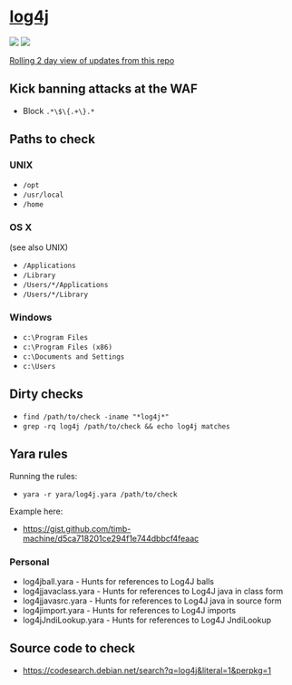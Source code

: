 # [log4j](https://blog.talosintelligence.com/2021/12/apache-log4j-rce-vulnerability.html)

![](https://img.shields.io/badge/last--updated-December%202021%20-green) ![](https://img.shields.io/badge/src-public-orange)

[Rolling 2 day view of updates from this repo](https://github.com/timb-machine/log4j/compare/master@%7B2day%7D...master)

## Kick banning attacks at the WAF

* Block ```.*\$\{.+\}.*```

## Paths to check

### UNIX

* ```/opt```
* ```/usr/local```
* ```/home```

### OS X

(see also UNIX)

* ```/Applications```
* ```/Library```
* ```/Users/*/Applications```
* ```/Users/*/Library```

### Windows

* ```c:\Program Files```
* ```c:\Program Files (x86)```
* ```c:\Documents and Settings```
* ```c:\Users```

## Dirty checks

* ```find /path/to/check -iname "*log4j*"```
* ```grep -rq log4j /path/to/check && echo log4j matches```

## Yara rules

Running the rules:

* ```yara -r yara/log4j.yara /path/to/check```

Example here:

* https://gist.github.com/timb-machine/d5ca718201ce294f1e744dbbcf4feaac

### Personal

* log4jball.yara - Hunts for references to Log4J balls
* log4jjavaclass.yara - Hunts for references to Log4J java in class form
* log4jjavasrc.yara - Hunts for references to Log4J java in source form
* log4jimport.yara - Hunts for references to Log4J imports
* log4jJndiLookup.yara - Hunts for references to Log4J JndiLookup

## Source code to check

* https://codesearch.debian.net/search?q=log4j&literal=1&perpkg=1

